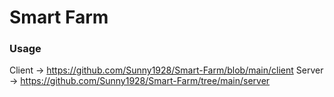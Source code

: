 # Smart Farm

### Usage

Client -> https://github.com/Sunny1928/Smart-Farm/blob/main/client
Server -> https://github.com/Sunny1928/Smart-Farm/tree/main/server
